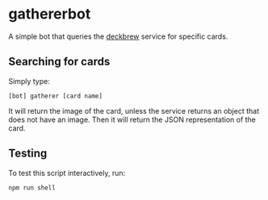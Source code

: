 # gathererbot

A simple bot that queries the [deckbrew](https://deckbrew.com/api/) service for specific cards.

## Searching for cards

Simply type:

```
[bot] gatherer [card name]
```

It will return the image of the card, unless the service returns an object that does not have an image. Then it will return the JSON representation of the card.

## Testing

To test this script interactively, run:

```
npm run shell
```
